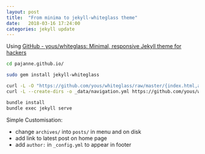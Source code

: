 ```yaml
---
layout: post
title:  "From minima to jekyll-whiteglass theme"
date:   2018-03-16 17:24:00
categories: jekyll update
---
```


Using [GitHub - yous/whiteglass: Minimal, responsive Jekyll theme for hackers](https://github.com/yous/whiteglass)

```bash
cd pajanne.github.io/

sudo gem install jekyll-whiteglass

curl -L -O "https://github.com/yous/whiteglass/raw/master/{index.html,about.md,archives.md,feed.xml}"
curl -L --create-dirs -o _data/navigation.yml https://github.com/yous/whiteglass/raw/master/_data/navigation.yml

bundle install
bundle exec jekyll serve
```

Simple Customisation:
- change `archives/` into `posts/` in menu and on disk
- add link to latest post on home page
- add `author:` in `_config.yml` to appear in footer

